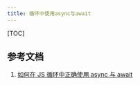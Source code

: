 ```yaml
---
title: 循环中使用async与await
---
```

[TOC]
##



## 参考文档
1. [如何在 JS 循环中正确使用 async 与 await](https://juejin.im/post/5cf7042df265da1ba647d9d1)